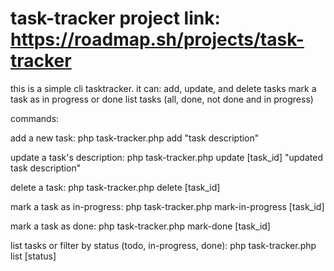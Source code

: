 # task-tracker project link: https://roadmap.sh/projects/task-tracker

this is a simple cli tasktracker. it can:
add, update, and delete tasks
mark a task as in progress or done
list tasks (all, done, not done and in progress)

commands:

add a new task:
php task-tracker.php add "task description"

update a task's description:
php task-tracker.php update [task_id] "updated task description"

delete a task:
php task-tracker.php delete [task_id]

mark a task as in-progress:
php task-tracker.php mark-in-progress [task_id]

mark a task as done:
php task-tracker.php mark-done [task_id]

list tasks or filter by status (todo, in-progress, done):
php task-tracker.php list [status]